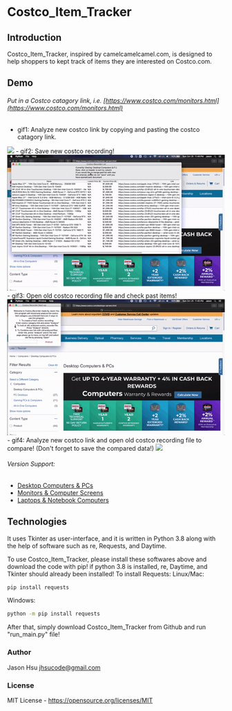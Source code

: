 # Costco_Item_Tracker

## Introduction

Costco_Item_Tracker, inspired by camelcamelcamel.com, is designed to help shoppers to kept track of items they are interested on Costco.com.

## Demo
###### Put in a Costco catagory link, i.e. [https://www.costco.com/monitors.html](https://www.costco.com/monitors.html)
- gif1: Analyze new costco link by copying and pasting the costco catagory link.
<tabel border = "1" width="100%">
	<tr>
		<td><img src="https://github.com/jhcode14/Costco_Item_Tracker/blob/add-jhcode14/tutorial1-1.gif"></td>
	</tr>
</tabel>
- gif2: Save new costco recording!
<tabel border = "1" width="100%">
	<tr>
		<td><img src="https://github.com/jhcode14/Costco_Item_Tracker/blob/add-jhcode14/tutorial1-2.gif"></td>
	</tr>
</tabel>
- gif3: Open old costco recording file and check past items!
<tabel border = "1" width="100%">
	<tr>
		<td><img src="https://github.com/jhcode14/Costco_Item_Tracker/blob/add-jhcode14/tutorial1-3.gif"></td>
	</tr>
</tabel>
- gif4: Analyze new costco link and open old costco recording file to compare! (Don't forget to save the compared data!)
<tabel border = "1" width="100%">
	<tr>
		<td><img src="https://github.com/jhcode14/Costco_Item_Tracker/blob/add-jhcode14/tutorial1-4.gif"></td>
	</tr>
</tabel>

###### Version Support:
- [Desktop Computers & PCs](https://www.costco.com/desktops-servers.html)
- [Monitors & Computer Screens](https://www.costco.com/monitors.html)
- [Laptops & Notebook Computers](https://www.costco.com/laptops.html)



## Technologies
It uses Tkinter as user-interface, and it is written in Python 3.8 along with the help of software such as re, Requests, and Daytime.

To use Costco_Item_Tracker, please install these softwares above and download the code with pip!
if python 3.8 is installed, re, Daytime, and Tkinter should already been installed!
To install Requests:
Linux/Mac:
```Bash
pip install requests

```
Windows:
```Bash
python -m pip install requests
```
After that, simply download Costco_Item_Tracker from Github and run "run_main.py" file!

### Author

Jason Hsu <jhsucode@gmail.com>

### License

MIT License - https://opensource.org/licenses/MIT
